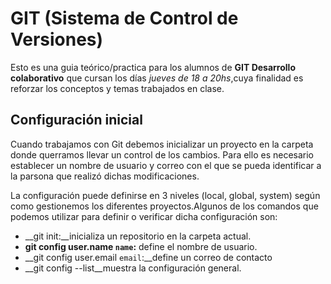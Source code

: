 # GIT (Sistema de Control de Versiones)

Esto es una guia teórico/practica para los alumnos de  __GIT Desarrollo colaborativo__ que cursan los días _jueves de 18 a 20hs_,cuya finalidad es reforzar los conceptos y temas trabajados en clase.

## Configuración inicial

Cuando trabajamos con Git debemos inicializar un proyecto en la carpeta donde querramos llevar un control de los cambios. Para ello es necesario establecer un nombre de usuario y correo con el que se pueda identificar a la parsona que realizó dichas modificaciones.

La configuración puede definirse en 3 niveles (local, global, system) según como gestionemos los diferentes proyectos.Algunos de los comandos que podemos utilizar para definir o verificar dicha configuración son:

* __git init:__inicializa un repositorio en la carpeta actual.
* __git config user.name `name`:__ define el nombre de usuario.
* __git config user.email `email`:__define un correo de contacto
* __git config --list__muestra la configuración general.